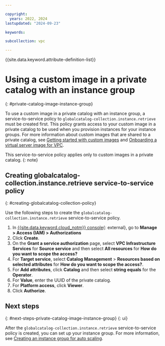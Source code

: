 ```yaml
---

copyright:
  years: 2022, 2024
lastupdated: "2024-09-23"

keywords: 

subcollection: vpc

---
```


{{site.data.keyword.attribute-definition-list}}

# Using a custom image in a private catalog with an instance group
{: #private-catalog-image-instance-group}

To use a custom image in a private catalog with an instance group, a service-to-service policy to `globalcatalog-collection.instance.retrieve` must be created first. This policy grants access to your custom image in a private catalog to be used when you provision instances for your instance groups. For more information about custom images that are shared to a private catalog, see [Getting started with custom images](/docs/vpc?topic=vpc-planning-custom-images) and [Onboarding a virtual server image for VPC](/docs/account?topic=account-catalog-vsivpc-tutorial&interface=ui).

This service-to-service policy applies only to custom images in a private catalog.
{: note}

## Creating globalcatalog-collection.instance.retrieve service-to-service policy
{: #creating-globalcatalog-collection-policy}

Use the following steps to create the `globalcatalog-collection.instance.retrieve` service-to-service policy.

1. In [{{site.data.keyword.cloud_notm}} console](https://console.cloud.ibm.com/infrastructure){: external}, go to **Manage > Access (IAM) > Authorizations**
1. Click **Create**.
1. On the **Grant a service authorization** page, select **VPC Infrastructure Services** for **Source service** and then select **All resources** for **How do you want to scope the access?**
1. For **Target service**, select **Catalog Management** > **Resources based on selected attributes** for **How do you want to scope the access?**.
1. For **Add attributes**, click **Catalog** and then select **string equals** for the **Operator**.
1. For **Value**, enter the UUID of the private catalog.
1. For **Platform access**, click **Viewer**.
1. Click **Authorize**.

## Next steps
{: #next-steps-private-catalog-image-instance-group}
{: ui}

After the `globalcatalog-collection.instance.retrieve` service-to-service policy is created, you can set up your instance group. For more information, see [Creating an instance group for auto scaling](/docs/vpc?topic=vpc-creating-auto-scale-instance-group&interface=ui).
